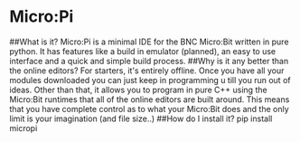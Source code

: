 # Micro:Pi
##What is it?
Micro:Pi is a minimal IDE for the BNC Micro:Bit written in pure python. It has features like a build in emulator (planned), an easy to use interface and a quick and simple build process.
##Why is it any better than the online editors?
For starters, it's entirely offline. Once you have all your modules downloaded you can just keep in programming u till you run out of ideas. Other than that, it allows you to program in pure C++ using the Micro:Bit runtimes that all of the online editors are built around. This means that you have complete control as to what your Micro:Bit does and the only limit is your imagination (and file size..)
##How do I install it?
pip install micropi
